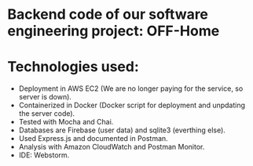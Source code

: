 # Backend code of our software engineering project: OFF-Home

# Technologies used:
* Deployment in AWS EC2 (We are no longer paying for the service, so server is down).
* Containerized in Docker (Docker script for deployment and unpdating the server code).
* Tested with Mocha and Chai.
* Databases are Firebase (user data) and sqlite3 (everthing else).
* Used Express.js and documented in Postman.
* Analysis with Amazon CloudWatch and Postman Monitor.
* IDE: Webstorm.
